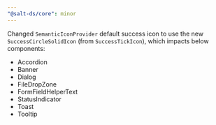 ```yaml
---
"@salt-ds/core": minor
---
```


Changed `SemanticIconProvider` default success icon to use the new `SuccessCircleSolidIcon` (from `SuccessTickIcon`), which impacts below components:

- Accordion
- Banner
- Dialog
- FileDropZone
- FormFieldHelperText
- StatusIndicator
- Toast
- Tooltip

